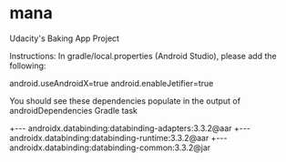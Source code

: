 # mana
Udacity's Baking App Project

Instructions:
In gradle/local.properties (Android Studio), please add the following:

android.useAndroidX=true
android.enableJetifier=true

You should see these dependencies populate in the output of androidDependencies Gradle task

+--- androidx.databinding:databinding-adapters:3.3.2@aar
+--- androidx.databinding:databinding-runtime:3.3.2@aar
+--- androidx.databinding:databinding-common:3.3.2@jar
